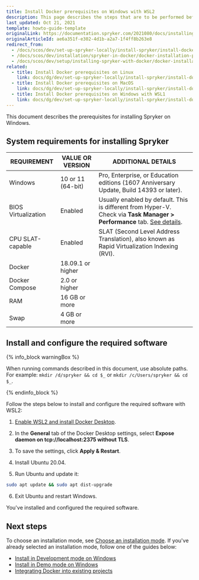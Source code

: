 ```yaml
---
title: Install Docker prerequisites on Windows with WSL2
description: This page describes the steps that are to be performed before you can start working with Spryker in Docker on Windows with WSL2.
last_updated: Oct 21, 2021
template: howto-guide-template
originalLink: https://documentation.spryker.com/2021080/docs/installing-docker-prerequisites-on-windows
originalArticleId: ae6a351f-e302-4d1b-a2a7-1f4ff8b263e8
redirect_from:
  - /docs/scos/dev/set-up-spryker-locally/install-spryker/install-docker-prerequisites/install-docker-prerequisites-on-windows-with-wsl2.html
  - /docs/scos/dev/installation/spryker-in-docker/docker-installation-prerequisites/docker-installation-prerequisites-windows.html
  - /docs/scos/dev/setup/installing-spryker-with-docker/docker-installation-prerequisites/installing-docker-prerequisites-on-windows-with-wsl2.html  
related:
  - title: Install Docker prerequisites on Linux
    link: docs/dg/dev/set-up-spryker-locally/install-spryker/install-docker-prerequisites/install-docker-prerequisites-on-linux.html
  - title: Install Docker prerequisites on MacOS
    link: docs/dg/dev/set-up-spryker-locally/install-spryker/install-docker-prerequisites/install-docker-prerequisites-on-macos.html
  - title: Install Docker prerequisites on Windows with WSL1
    link: docs/dg/dev/set-up-spryker-locally/install-spryker/install-docker-prerequisites/install-docker-prerequisites-on-windows-with-wsl1.html
---
```


This document describes the prerequisites for installing Spryker on Windows.


## System requirements for installing Spryker

| REQUIREMENT            | VALUE OR VERSION         | ADDITIONAL DETAILS                                                                                                                                                         |
|------------------------|--------------------------|----------------------------------------------------------------------------------------------------------------------------------------------------------------------------|
| Windows                | 10 or 11 (64-bit)        | Pro, Enterprise, or Education editions (1607 Anniversary Update, Build 14393 or later).                                                                                    |
| BIOS Virtualization    | Enabled                  | Usually enabled by default. This is different from Hyper-V. Check via **Task Manager > Performance** tab. [See details](https://docs.docker.com/docker-for-windows/troubleshoot/#virtualization-must-be-enabled). |
| CPU SLAT-capable       | Enabled                  | SLAT (Second Level Address Translation), also known as Rapid Virtualization Indexing (RVI).                                                                                |
| Docker                 | 18.09.1 or higher        |                                                                                                                                                                            |
| Docker Compose         | 2.0 or higher            |                                                                                                                                                                            |
| RAM                    | 16 GB or more            |                                                                                                                                                                            |
| Swap                   | 4 GB or more             |                                                                                                                                                                            |


## Install and configure the required software

{% info_block warningBox %}

When running commands described in this document, use absolute paths. For example: `mkdir /d/spryker && cd $_` or `mkdir /c/Users/spryker && cd $_`.

{% endinfo_block %}

Follow the steps below to install and configure the required software with WSL2:

1. [Enable WSL2 and install Docker Desktop](https://docs.docker.com/docker-for-windows/wsl/).

2. In the **General** tab of the Docker Desktop settings, select **Expose daemon on tcp://localhost:2375 without TLS**.

3. To save the settings, click **Apply & Restart**.

4. Install Ubuntu 20.04.

5. Run Ubuntu and update it:

```bash
sudo apt update && sudo apt dist-upgrade
```

6. Exit Ubuntu and restart Windows.

You've installed and configured the required software.


## Next steps

To choose an installation mode, see [Choose an installation mode](/docs/dg/dev/set-up-spryker-locally/install-spryker/install/choose-an-installation-mode.html).
If you've already selected an installation mode, follow one of the guides below:
- [Install in Development mode on Windows](/docs/dg/dev/set-up-spryker-locally/install-spryker/install/install-in-development-mode-on-windows.html)
- [Install in Demo mode on Windows](/docs/dg/dev/set-up-spryker-locally/install-spryker/install/install-in-demo-mode-on-windows.html)
- [Integrating Docker into existing projects](/docs/dg/dev/upgrade-and-migrate/migrate-to-docker/migrate-to-docker.html)
